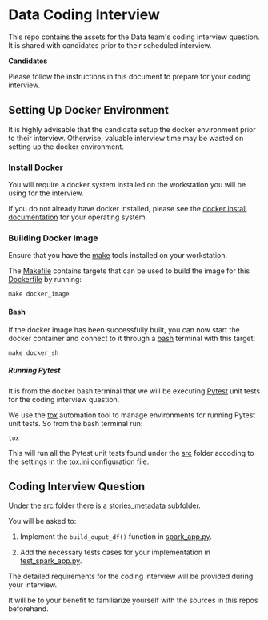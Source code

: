 # Data Coding Interview

This repo contains the assets for the Data team's coding interview question. It is shared with candidates prior to their scheduled interview.

**Candidates**

Please follow the instructions in this document to prepare for your coding interview.

## Setting Up Docker Environment

It is highly advisable that the candidate setup the docker environment prior to their interview. Otherwise, valuable interview time may be wasted on setting up the docker environment.

### Install Docker

You will require a docker system installed on the workstation you will be using for the interview.

If you do not already have docker installed, please see the [docker install documentation](https://docs.docker.com/engine/install/) for your operating system.

### Building Docker Image

Ensure that you have the [make](https://www.gnu.org/software/make/) tools installed on your workstation.

The [Makefile](Makefile) contains targets that can be used to build the image for this [Dockerfile](docker/Dockerfile) by running:

```
make docker_image
```

#### Bash

If the docker image has been successfully built, you can now start the docker container and connect to it through a [bash](https://opensource.com/resources/what-bash) terminal with this target:

```
make docker_sh
```

##### Running Pytest

It is from the docker bash terminal that we will be executing [Pytest](https://docs.pytest.org/) unit tests for the coding interview question.

We use the [tox](https://tox.wiki/en/4.13.0/) automation tool to manage environments for running Pytest unit tests. So from the bash terminal run:

```
tox
```

This will run all the Pytest unit tests found under the [src](src) folder accoding to the settings in the [tox.ini](tox.ini) configuration file.

## Coding Interview Question

Under the [src](src) folder there is a [stories_metadata](src/stories_metadata) subfolder.

You will be asked to:
1. Implement the `build_ouput_df()` function in [spark_app.py](src/stories_metadata/spark_app.py).

1. Add the necessary tests cases for your implementation in [test_spark_app.py](src/stories_metadata/test_spark_app.py).

The detailed requirements for the coding interview will be provided during your interview.

It will be to your benefit to familiarize yourself with the sources in this repos beforehand.
